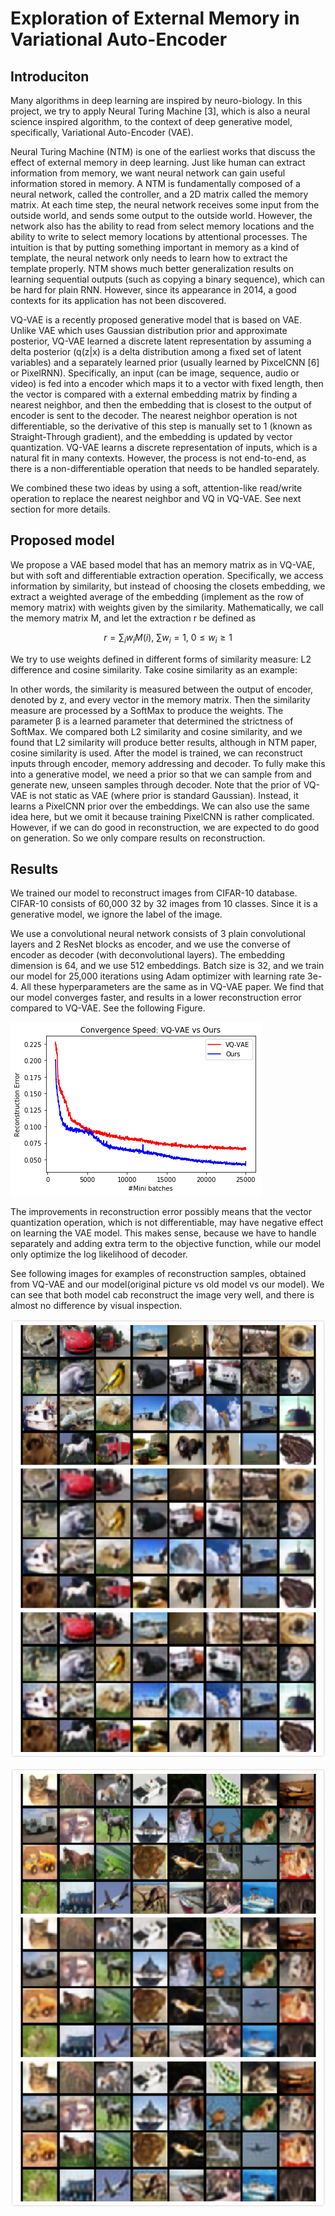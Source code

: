 # Exploration of External Memory in Variational Auto-Encoder

<script type="text/javascript" src="http://cdn.mathjax.org/mathjax/latest/MathJax.js?config=default"></script>

## Introduciton

Many algorithms in deep learning are inspired by neuro-biology. In this project, we try to apply Neural Turing Machine [3], which is also a neural science inspired algorithm, to the context of deep generative model, specifically, Variational Auto-Encoder (VAE). 

Neural Turing Machine (NTM) is one of the earliest works that discuss the effect of external memory in deep learning. Just like human can extract information from memory, we want neural network can gain useful information stored in memory. A NTM is fundamentally composed of a neural network, called the controller, and a 2D matrix called the memory matrix. At each time step, the neural network receives some input from the outside world, and sends some output to the outside world. However, the network also has the ability to read from select memory locations and the ability to write to select memory locations by attentional processes. The intuition is that by putting something important in memory as a kind of template, the neural network only needs to learn how to extract the template properly. NTM shows much better generalization results on learning sequential outputs (such as copying a binary sequence), which can be hard for plain RNN. However, since its appearance in 2014, a good contexts for its application has not been discovered.

VQ-VAE is a recently proposed generative model that is based on VAE. Unlike VAE which uses Gaussian distribution prior and approximate posterior, VQ-VAE learned a discrete latent representation by assuming a delta posterior (q(z|x) is a delta distribution among a fixed set of latent variables) and a separately learned prior (usually learned by PixcelCNN [6] or PixelRNN). Specifically, an input (can be image, sequence, audio or video) is fed into a encoder which maps it to a vector with fixed length, then the vector is compared with a external embedding matrix by finding a nearest neighbor, and then the embedding that is closest to the output of encoder is sent to the decoder. The nearest neighbor operation is not differentiable, so the derivative of this step is manually set to 1 (known as Straight-Through gradient), and the embedding is updated by vector quantization. VQ-VAE learns a discrete representation of inputs, which is a natural fit in many contexts. However, the process is not end-to-end, as there is a non-differentiable operation that needs to be handled separately. 

We combined these two ideas by using a soft, attention-like read/write operation to replace the nearest neighbor and VQ in VQ-VAE. See next section for more details.

## Proposed model

We propose a VAE based model that has an memory matrix as in VQ-VAE, but with soft and differentiable extraction operation. Specifically, we access information by similarity, but instead of choosing the closets embedding, we extract a weighted average of the embedding (implement as the row of memory matrix) with weights given by the similarity. Mathematically, we call the memory matrix M, and let the extraction r be defined as 

$$r=\sum_{i}w_iM(i),\ \sum w_i=1,\ 0\leq w_i\geq 1$$

We try to use weights defined in different forms of similarity measure: L2 difference and cosine similarity. Take cosine similarity as an example:


In other words, the similarity is measured between the output of encoder, denoted by z, and every vector in the memory matrix. Then the similarity measure are processed by a SoftMax to produce the weights. The parameter β is a learned parameter that determined the strictness of SoftMax.
We compared both L2 similarity and cosine similarity, and we found that L2 similarity will produce better results, although in NTM paper, cosine similarity is used. 
After the model is trained, we can reconstruct inputs through encoder, memory addressing and decoder. To fully make this into a generative model, we need a prior so that we can sample from and generate new, unseen samples through decoder. Note that the prior of VQ-VAE is not static as VAE (where prior is standard Gaussian). Instead, it learns a PixelCNN prior over the embeddings. We can also use the same idea here, but we omit it because training PixelCNN is rather complicated. However, if we can do good in reconstruction, we are expected to do good on generation. So we only compare results on reconstruction.


## Results

We trained our model to reconstruct images from CIFAR-10 database. CIFAR-10 consists of 60,000 32 by 32 images from 10 classes. Since it is a generative model, we ignore the label of the image. 

We use a convolutional neural network consists of 3 plain convolutional layers and 2 ResNet blocks as encoder, and we use the converse of encoder as decoder (with deconvolutional layers). The embedding dimension is 64, and we use 512 embeddings. Batch size is 32, and we train our model for 25,000 iterations using Adam optimizer with learning rate 3e-4. All these hyperparameters are the same as in VQ-VAE paper. 
We find that our model converges faster, and results in a lower reconstruction error compared to VQ-VAE. See the following Figure.

![](https://github.com/YuhuiNi/Exploration-of-External-Memory-in-Variational-Auto-Encoder/raw/master/images/convergence_speed.png)

The improvements in reconstruction error possibly means that the vector quantization operation, which is not differentiable, may have negative effect on learning the VAE model. This makes sense, because we have to handle separately and adding extra term to the objective function, while our model only optimize the log likelihood of decoder. 

See following images for examples of reconstruction samples, obtained from VQ-VAE and our model(original picture vs old model vs our model). We can see that both model cab reconstruct the image very well, and there is almost no difference by visual inspection.

![](https://github.com/YuhuiNi/Exploration-of-External-Memory-in-Variational-Auto-Encoder/raw/master/images/result1.jpg)

![](https://github.com/YuhuiNi/Exploration-of-External-Memory-in-Variational-Auto-Encoder/raw/master/images/result2.jpg)



























